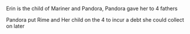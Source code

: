 
Erin is the child of Mariner and Pandora, Pandora gave her to 4 fathers

Pandora put Rime and Her child on the 4 to incur a debt she could collect on later